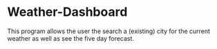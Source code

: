 # Weather-Dashboard

This program allows the user the search a (existing) city for the current weather as well as see the five day forecast.